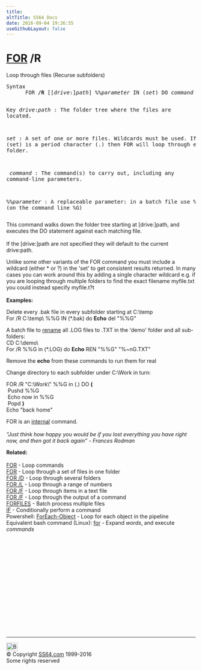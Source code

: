 ```yaml
---
title:
altTitle: SS64 Docs
date: 2016-09-04 19:26:55
useGithubLayout: false
---
```

<!-- #BeginLibraryItem "/Library/head_nt.lbi" --><!-- #EndLibraryItem --><h1><a href="for.html">FOR</a> /R</h1>
<p>Loop through files (Recurse subfolders)</p>
<pre>Syntax
      FOR <b>/R </b>[[<i>drive</i>:]<i>path</i>] %%<i>parameter</i> IN (<i>set</i>) DO <i>command</i>

Key
   <i>drive</i>:<i>path</i>  : The folder tree where the files are located.

   <i>set</i>         : A set of one or more files. Wildcards must be used.
                 If (set) is a period character (.) then FOR will
                 loop through every folder.

 <i>  command</i>     : The command(s) to carry out, including any
                 command-line parameters.

   %%<i>parameter</i> : A replaceable parameter:
                 in a batch file use %%G (on the command line %G)</pre>
<p>  This command walks down the folder tree starting at [drive:]path, 
  and executes the DO statement against each matching file.<br>
  <br>
If the [drive:]path are not specified they will default to the current drive:path.</p>
<p>Unlike some other variants of the FOR command you must include a wildcard (either * or ?) in the 'set' to get consistent results returned. In many cases you can work around this by adding a single character wildcard e.g. if you are looping through multiple folders to find the exact filename <span class="code">myfile.txt</span> you could instead specify <span class="code">myfile.t?t</span><br>
  <br>
  <b>Examples:</b></p>
<p>Delete every .bak file in every subfolder starting at C:\temp<br>
<span class="code">For /R C:\temp\ %%G IN (*.bak) do <b>Echo</b> del "%%G</span>"</p>
<p>A batch file to <a href="ren.html">rename</a> all .LOG files to .TXT in the 'demo' folder and all sub-folders:<span class="code"><br>
CD C:\demo\<br>
For /R %%G in (*.LOG) do <b>Echo</b> REN "%%G" "%~nG.TXT"</span></p>
<p> Remove the <b>echo</b> from these commands to run them for real </p>
<p>Change directory to each subfolder under C:\Work in turn:</p>
<p><span class="code">FOR /R "C:\Work\" %%G in (.) DO <b>(</b><br>
&nbsp;Pushd %%G<br>
&nbsp;Echo now in %%G<br>
&nbsp;Popd 
<b>)</b><br>
Echo "back home"</span></p>
<p>FOR is an <a href="syntax-internal.html">internal</a> command.<br>
  <span class="body"><br>
  </span><span class="quote"><i>“Just think how happy you would be if you lost everything you have right now, and then got it back again” - Frances Rodman</i></span></p>
<p><span class="body">  <b>Related:</b><br>
  <a href="for.html"><br>
  </a><a href="for.html">FOR</a> - Loop commands<br>
  <a href="for2.html">FOR</a> - Loop through a set of files in one folder <a href="for_d.html"><br>
  FOR /D</a> - Loop through several folders<br>
  <a href="for_l.html">FOR /L</a> - Loop through a range of numbers<br>
  <a href="for_f.html">FOR /F</a> - Loop through items in a text file<br>
  <a href="for_cmd.html">FOR /F</a> - Loop through the output of a command<br>
  <a href="forfiles.html">FORFILES</a> - Batch process multiple files<br>
  <a href="if.html">IF</a> - Conditionally perform a command<br>
Powershell: <a href="../ps/foreach-object.html">ForEach-Object</a> - Loop for each object in the pipeline<br>
  Equivalent bash command (Linux): <a href="../bash/for.html">for</a> - Expand <var>words</var>, and execute <var>commands</var></span></p><!-- #BeginLibraryItem "/Library/foot_nt.lbi" --><p>
<!-- windows300 -->
<ins class="adsbygoogle" style="display:inline-block;width:300px;height:250px" data-ad-client="ca-pub-6140977852749469" data-ad-slot="7649547908"></ins>
<script>
(adsbygoogle = window.adsbygoogle || []).push({});
</script></p>
<hr>
<div id="bl" class="footer"><a href="for_r.html#"><img src="../images/top.png" width="30" height="22" alt="Back to the Top"></a></div>
<div id="br" class="footer, tagline">© Copyright <a href="http://ss64.com/">SS64.com</a> 1999-2016<br>
Some rights reserved</div><!-- #EndLibraryItem -->

